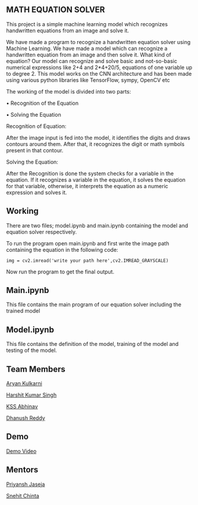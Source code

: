 
## MATH EQUATION SOLVER

This project is a simple machine learning model which recognizes 
handwritten equations from an image and solve it.

We have made a program to recognize a handwritten equation solver using Machine Learning. We have made a model which can recognize a handwritten equation from an image and then solve it. What kind of equation? Our model can recognize and solve basic and not-so-basic numerical expressions like 2+4 and 2*4+20/5, equations of one variable up to degree 2. This model works on the CNN architecture and has been made using various python libraries like TensorFlow, sympy, OpenCV etc



The working of the model is divided into two parts:

•	Recognition of the Equation

•	Solving the Equation

Recognition of Equation:

After the image input is fed into the model, it identifies the digits and draws contours around them. After that, it recognizes the digit or math symbols present in that contour.

Solving the Equation:

After the Recognition is done the system checks for a variable in the equation. If it recognizes a variable in the equation, it solves the equation for that variable, otherwise, it interprets the equation as a numeric expression and solves it.






## Working

There are two files; model.ipynb and main.ipynb containing the
model and equation solver respectively.

To run the program open main.ipynb and first write the image path containing the 
equation in the following code:

```
img = cv2.imread('write your path here',cv2.IMREAD_GRAYSCALE)

```
Now run the program to get the final output.
## Main.ipynb

This file contains the main program of our equation solver including the trained model  
## Model.ipynb
This file contains the definition of the model, training of the model and testing of the model.
## Team Members

[Aryan Kulkarni](https://github.com/AryanGKulkarni)

[Harshit Kumar Singh](https://github.com/harshit-ji)

[KSS Abhinav](https://github.com/abhinav180104)

[Dhanush Reddy](https://github.com/dhanushreddy2)




## Demo



[Demo Video](https://drive.google.com/file/d/16AQa5amE3IE6HrFKpVT8poIpUiF6QuDf/view?usp=sharing)
## Mentors
[Priyansh Jaseja](https://github.com/iDroppiN)

[Snehit Chinta](https://github.com/snehithchinta)
